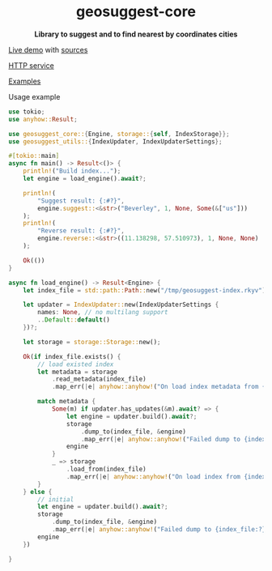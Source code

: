 <div align="center">
  <p><h1>geosuggest-core</h1></p>
  <p><strong>Library to suggest and to find nearest by coordinates cities</strong></p>
  <p></p>
</div>

[Live demo](https://geosuggest.etatarkin.ru/) with [sources](https://github.com/estin/geosuggest/tree/master/geosuggest-demo)

[HTTP service](https://github.com/estin/geosuggest)

[Examples](https://github.com/estin/geosuggest/tree/master/examples/src)

Usage example
```rust
use tokio;
use anyhow::Result;

use geosuggest_core::{Engine, storage::{self, IndexStorage}};
use geosuggest_utils::{IndexUpdater, IndexUpdaterSettings};

#[tokio::main]
async fn main() -> Result<()> {
    println!("Build index...");
    let engine = load_engine().await?;

    println!(
        "Suggest result: {:#?}",
        engine.suggest::<&str>("Beverley", 1, None, Some(&["us"]))
    );
    println!(
        "Reverse result: {:#?}",
        engine.reverse::<&str>((11.138298, 57.510973), 1, None, None)
    );

    Ok(())
}

async fn load_engine() -> Result<Engine> {
    let index_file = std::path::Path::new("/tmp/geosuggest-index.rkyv");

    let updater = IndexUpdater::new(IndexUpdaterSettings {
        names: None, // no multilang support
        ..Default::default()
    })?;

    let storage = storage::Storage::new();

    Ok(if index_file.exists() {
        // load existed index
        let metadata = storage
            .read_metadata(index_file)
            .map_err(|e| anyhow::anyhow!("On load index metadata from {index_file:?}: {e}"))?;

        match metadata {
            Some(m) if updater.has_updates(&m).await? => {
                let engine = updater.build().await?;
                storage
                    .dump_to(index_file, &engine)
                    .map_err(|e| anyhow::anyhow!("Failed dump to {index_file:?}: {e}"))?;
                engine
            }
            _ => storage
                .load_from(index_file)
                .map_err(|e| anyhow::anyhow!("On load index from {index_file:?}: {e}"))?,
        }
    } else {
        // initial
        let engine = updater.build().await?;
        storage
            .dump_to(index_file, &engine)
            .map_err(|e| anyhow::anyhow!("Failed dump to {index_file:?}: {e}"))?;
        engine
    })

}
```
